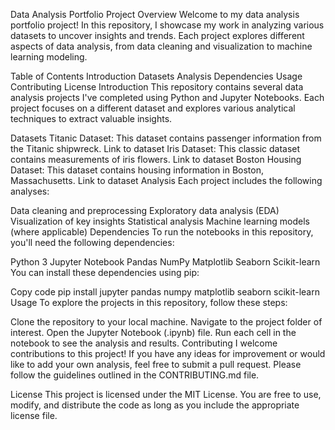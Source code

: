 Data Analysis Portfolio Project
Overview
Welcome to my data analysis portfolio project! In this repository, I showcase my work in analyzing various datasets to uncover insights and trends. Each project explores different aspects of data analysis, from data cleaning and visualization to machine learning modeling.

Table of Contents
Introduction
Datasets
Analysis
Dependencies
Usage
Contributing
License
Introduction
This repository contains several data analysis projects I've completed using Python and Jupyter Notebooks. Each project focuses on a different dataset and explores various analytical techniques to extract valuable insights.

Datasets
Titanic Dataset: This dataset contains passenger information from the Titanic shipwreck. Link to dataset
Iris Dataset: This classic dataset contains measurements of iris flowers. Link to dataset
Boston Housing Dataset: This dataset contains housing information in Boston, Massachusetts. Link to dataset
Analysis
Each project includes the following analyses:

Data cleaning and preprocessing
Exploratory data analysis (EDA)
Visualization of key insights
Statistical analysis
Machine learning models (where applicable)
Dependencies
To run the notebooks in this repository, you'll need the following dependencies:

Python 3
Jupyter Notebook
Pandas
NumPy
Matplotlib
Seaborn
Scikit-learn
You can install these dependencies using pip:

Copy code
pip install jupyter pandas numpy matplotlib seaborn scikit-learn
Usage
To explore the projects in this repository, follow these steps:

Clone the repository to your local machine.
Navigate to the project folder of interest.
Open the Jupyter Notebook (.ipynb) file.
Run each cell in the notebook to see the analysis and results.
Contributing
I welcome contributions to this project! If you have any ideas for improvement or would like to add your own analysis, feel free to submit a pull request. Please follow the guidelines outlined in the CONTRIBUTING.md file.

License
This project is licensed under the MIT License. You are free to use, modify, and distribute the code as long as you include the appropriate license file.
